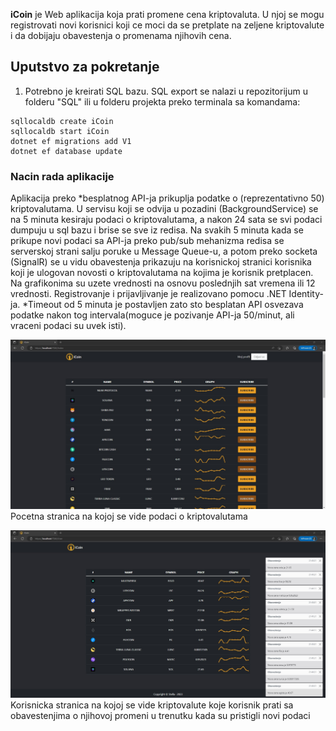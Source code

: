 **iCoin** je Web aplikacija koja prati promene cena kriptovaluta. U njoj se mogu registrovati novi korisnici koji ce moci da se pretplate na zeljene kriptovalute i da dobijaju obavestenja o promenama njihovih cena.

## Uputstvo za pokretanje
1. Potrebno je kreirati SQL bazu. SQL export se nalazi u repozitorijum u folderu "SQL" ili  u folderu projekta preko terminala sa komandama:

```
sqllocaldb create iCoin
sqllocaldb start iCoin
dotnet ef migrations add V1
dotnet ef database update
```

### Nacin rada aplikacije
Aplikacija preko *besplatnog API-ja prikuplja podatke o (reprezentativno 50) kriptovalutama. U servisu koji se odvija u pozadini (BackgroundService) se na 5 minuta kesiraju podaci o kriptovalutama, a nakon 24 sata se svi podaci dumpuju u sql bazu i brise se sve iz redisa. Na svakih 5 minuta kada se prikupe novi podaci sa API-ja preko pub/sub mehanizma redisa se serverskoj strani salju poruke u Message Queue-u, a potom preko socketa (SignalR) se u vidu obavestenja prikazuju na korisnickoj stranici korisnika koji je ulogovan novosti o kriptovalutama na kojima je korisnik pretplacen.
Na grafikonima su uzete vrednosti na osnovu poslednjih sat vremena ili 12 vrednosti.
Registrovanje i prijavljivanje je realizovano pomocu .NET Identity-ja.
*Timeout od 5 minuta je postavljen zato sto besplatan API osvezava podatke nakon tog intervala(moguce je pozivanje API-ja 50/minut, ali vraceni podaci su uvek isti).

![Index - logged in](wwwroot/assets/indexLoggedIn.jpg?raw=true)
Pocetna stranica na kojoj se vide podaci o kriptovalutama

![User](wwwroot/assets/UserWithNotify.jpg?raw=true)
Korisnicka stranica na kojoj se vide kriptovalute koje korisnik prati sa obavestenjima o njihovoj promeni u trenutku kada su pristigli novi podaci